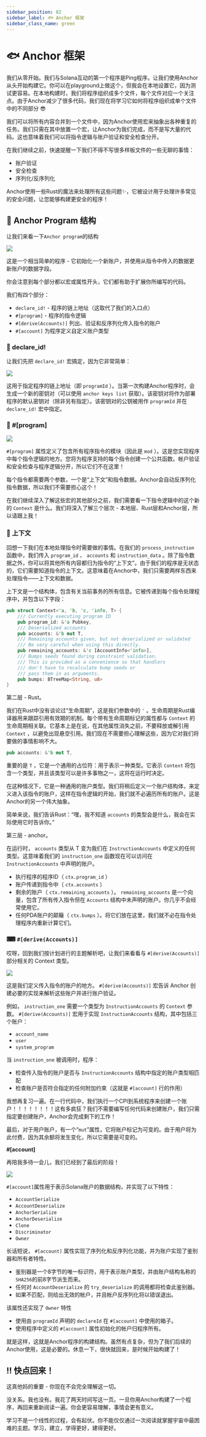 ```yaml
---
sidebar_position: 82
sidebar_label: 🐟 Anchor 框架
sidebar_class_name: green
---
```


# 🐟 Anchor 框架

我们从零开始。我们与Solana互动的第一个程序是Ping程序。让我们使用Anchor从头开始构建它。你可以在playground上做这个，但我会在本地设置它，因为测试更容易。在本地构建时，我们将程序组织成多个文件，每个文件对应一个关注点。由于Anchor减少了很多代码，我们现在将学习它如何将程序组织成单个文件中的不同部分 😎

我们可以将所有内容合并到一个文件中，因为Anchor使用宏来抽象出各种重复的任务。我们只需在其中放置一个宏，让Anchor为我们完成，而不是写大量的代码。这也意味着我们可以将指令逻辑与账户验证和安全检查分开。

在我们继续之前，快速提醒一下我们不得不写很多样板文件的一些无聊的事情：

- 账户验证
- 安全检查
- 序列化/反序列化

Anchor使用一些Rust的魔法来处理所有这些问题✨，它被设计用于处理许多常见的安全问题，让您能够构建更安全的程序！

## 🍱 Anchor Program 结构

让我们来看一下`Anchor program`的结构

![](./img/anchor-program.png)

这是一个相当简单的程序 - 它初始化一个新账户，并使用从指令中传入的数据更新账户的数据字段。


你会注意到每个部分都以宏或属性开头，它们都有助于扩展你所编写的代码。

我们有四个部分：


- `declare_id!` - 程序的链上地址（这取代了我们的入口点）
- `#[program]` - 程序的指令逻辑
- `#[derive(Accounts)]` 列出、验证和反序列化传入指令的账户
- `#[account]` 为程序定义自定义账户类型

### 🗿 declare_id!

让我们先把 `declare_id!` 宏搞定，因为它非常简单：

![](./img/declare-id.png)

这用于指定程序的链上地址（即 `programId` ）。当第一次构建Anchor程序时，会生成一个新的密钥对（可以使用 `anchor keys list` 获取）。该密钥对将作为部署程序的默认密钥对（除非另有指定）。该密钥对的公钥被用作 `programId` 并在 `declare_id!` 宏中指定。

### 👑 #[program]

![](./img/program.png)

`#[program]` 属性定义了包含所有程序指令的模块（因此是 `mod` ）。这是您实现程序中每个指令逻辑的地方。您将为程序支持的每个指令创建一个公共函数。帐户验证和安全检查与程序逻辑分开，所以它们不在这里！

每个指令都需要两个参数，一个是“上下文”和指令数据。Anchor会自动反序列化指令数据，所以我们不需要担心这个！

在我们继续深入了解这些宏的其他部分之前，我们需要看一下指令逻辑中的这个新的 `Context` 是什么。我们将深入了解三个层次 - 本地层、Rust层和Anchor层，所以请跟上我！

### 📝 上下文

回想一下我们在本地处理指令时需要做的事情。在我们的 `process_instruction` 函数中，我们传入 `program_id` 、 `accounts` 和 `instruction_data` 。除了指令数据之外，你可以将其他所有内容都归为指令的“上下文”。由于我们的程序是无状态的，它们需要知道指令的上下文。这意味着在Anchor中，我们只需要两样东西来处理指令——上下文和数据。

上下文是一个结构体，包含有关当前事务的所有信息。它被传递到每个指令处理程序中，并包含以下字段：

```rust
pub struct Context<'a, 'b, 'c, 'info, T> {
    /// Currently executing program ID
    pub program_id: &'a Pubkey,
    /// Deserialized accounts
    pub accounts: &'b mut T,
    /// Remaining accounts given, but not deserialized or validated
    /// Be very careful when using this directly.
    pub remaining_accounts: &'c [AccountInfo<'info>],
    /// Bumps seeds found during constraint validation.
    /// This is provided as a convenience so that handlers
    /// don't have to recalculate bump seeds or
    /// pass them in as arguments.
    pub bumps: BTreeMap<String, u8>
}

```

第二层 - Rust。

我们在Rust中没有谈论过“生命周期”，这是我们参数中的 `'` 。生命周期是Rust编译器用来跟踪引用有效期的机制。每个带有生命周期标记的属性都与 `Context` 的生命周期相关联。它基本上是在说，在其他属性消失之前，不要释放或解引用 `Context` ，以避免出现悬空引用。我们现在不需要担心理解这些，因为它对我们将要做的事情影响不大。

```rust
pub accounts: &'b mut T,
```

重要的是 `T` ，它是一个通用的占位符：用于表示一种类型。它表示 `Context` 将包含一个类型，并且该类型可以是许多事物之一，这将在运行时决定。

在这种情况下，它是一种通用的账户类型。我们将稍后定义一个账户结构体，来定义进入该指令的账户，这样在指令逻辑的开始，我们就不必遍历所有的账户。这是Anchor的另一个伟大抽象。

简单来说，我们告诉Rust：“嘿，我不知道 `accounts` 的类型会是什么，我会在实际使用它时告诉你。”

第三层 - anchor。

在运行时， `accounts` 类型从 T 变为我们在 `InstructionAccounts` 中定义的任何类型。这意味着我们的 `instruction_one` 函数现在可以访问在 `InstructionAccounts` 中声明的账户。

- 执行程序的程序ID（ `ctx.program_id` ）
- 账户传递到指令中（ `ctx.accounts` ）
- 剩余的账户（ `ctx.remaining_accounts` ）。 `remaining_accounts` 是一个向量，包含了所有传入指令但在 `Accounts` 结构中未声明的账户。你几乎不会经常使用它。
- 任何PDA账户的颠簸（ `ctx.bumps` ）。将它们放在这里，我们就不必在指令处理程序内重新计算它们。

### ⌨ `#[derive(Accounts)]`

哎呀，回到我们按计划进行的主题解析吧，让我们来看看与 `#[derive(Accounts)]` 部分相关的 Context 类型。

![](./img/derive-accounts.png)

这是我们定义传入指令的账户的地方。 `#[derive(Accounts)]` 宏告诉 Anchor 创建必要的实现来解析这些账户并进行账户验证。

例如， `instruction_one` 需要一个类型为 `InstructionAccounts` 的 `Context` 参数。
 `#[derive(Accounts)]` 宏用于实现 `InstructionAccounts` 结构，其中包括三个账户：

 - `account_name`
 - `user`
 - `system_program`

 当 `instruction_one` 被调用时，程序：

 - 检查传入指令的账户是否与 `InstructionAccounts` 结构中指定的账户类型相匹配
 - 检查账户是否符合指定的任何附加约束（这就是 `#[account]` 行的作用）

 我想再复习一遍。在一行代码中，我们执行一个CPI到系统程序来创建一个账户！！！！！！！！这有多疯狂？我们不需要编写任何代码来创建账户，我们只需指定要创建账户，Anchor会完成剩下的工作！


 最后，对于用户账户，有一个“`mut`”属性，它将账户标记为可变的。由于用户将为此付费，因为其余额将发生变化，所以它需要是可变的。



**#[account]**

再陪我多待一会儿，我们已经到了最后的阶段！


![](./img/accounts.png)


`#[account]`属性用于表示Solana账户的数据结构，并实现了以下特性：

- `AccountSerialize`
- `AccountDeserialize`
- `AnchorSerialize`
- `AnchorDeserialize`
- `Clone`
- `Discriminator`
- `Owner`

长话短说， `#[account]` 属性实现了序列化和反序列化功能，并为账户实现了鉴别器和所有者特性。

- 鉴别器是一个8字节的唯一标识符，用于表示账户类型，并由账户结构名称的`SHA256`的前8字节派生而来。
- 任何对 `AccountDeserialize` 的 `try_deserialize` 的调用都将检查此鉴别器。
- 如果不匹配，则给出无效的帐户，并且帐户反序列化将以错误退出。

该属性还实现了 `Owner` 特性

- 使用由 `programId` 声明的 `declareId` 在 `#[account]` 中使用的箱子。
- 使用程序中定义的 `#[account]` 属性初始化的帐户归程序所有。

就是这样，这就是Anchor程序的构建结构。虽然有点复杂，但为了我们后续的Anchor使用，这是必要的。休息一下，很快就回来，是时候开始构建了！

## ‼ 快点回来！

这真他妈的重要 - 你现在不会完全理解这一切。

没关系。我也没有。我花了两天时间写这一页。一旦你用Anchor构建了一个程序，再回来重新阅读一遍。你会更容易理解，事情会更有意义。

学习不是一个线性的过程，会有起伏。你不能仅仅通过一次阅读就掌握宇宙中最困难的主题。学习，建立，学得更好，建得更好。
